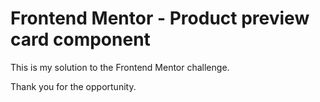 # Frontend Mentor - Product preview card component

This is my solution to the Frontend Mentor challenge.

Thank you for the opportunity.


